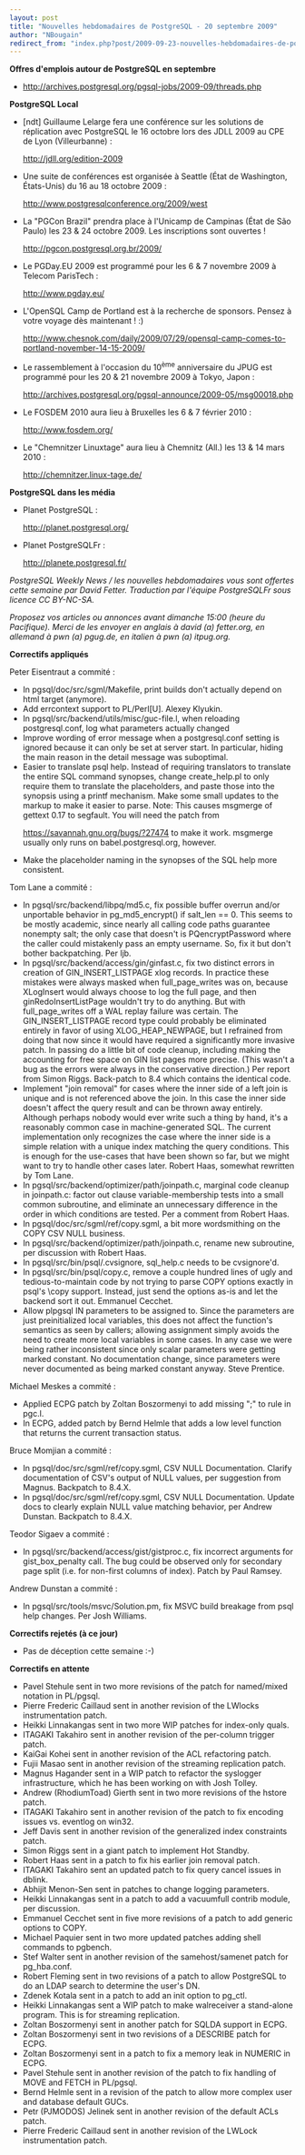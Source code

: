 ```yaml
---
layout: post
title: "Nouvelles hebdomadaires de PostgreSQL - 20 septembre 2009"
author: "NBougain"
redirect_from: "index.php?post/2009-09-23-nouvelles-hebdomadaires-de-postgresql-20-septembre-2009 "
---
```




<p><strong>Offres d'emplois autour de PostgreSQL en septembre</strong></p>

<ul>

<li><a target="_blank" href="http://archives.postgresql.org/pgsql-jobs/2009-09/threads.php">http://archives.postgresql.org/pgsql-jobs/2009-09/threads.php</a></li>

</ul>

<p><strong>PostgreSQL Local</strong></p>

<ul>

<li>[ndt] Guillaume Lelarge fera une conf&eacute;rence sur les solutions de r&eacute;plication avec PostgreSQL le 16 octobre lors des JDLL 2009 au CPE de Lyon (Villeurbanne)&nbsp;: 

<a target="_blank" href="http://jdll.org/edition-2009">http://jdll.org/edition-2009</a></li>

<li>Une suite de conf&eacute;rences est organis&eacute;e &agrave; Seattle (&Eacute;tat de Washington, &Eacute;tats-Unis) du 16 au 18 octobre 2009&nbsp;: 

<a target="_blank" href="http://www.postgresqlconference.org/2009/west">http://www.postgresqlconference.org/2009/west</a></li>

<li>La "PGCon Brazil" prendra place &agrave; l'Unicamp de Campinas (&Eacute;tat de S&atilde;o Paulo) les 23 &amp; 24 octobre 2009. Les inscriptions sont ouvertes&nbsp;! 

<a target="_blank" href="http://pgcon.postgresql.org.br/2009/">http://pgcon.postgresql.org.br/2009/</a></li>

<li>Le PGDay.EU 2009 est programm&eacute; pour les 6 &amp; 7 novembre 2009 &agrave; Telecom ParisTech&nbsp;: 

<a target="_blank" href="http://www.pgday.eu/">http://www.pgday.eu/</a></li>

<li>L'OpenSQL Camp de Portland est &agrave; la recherche de sponsors. Pensez &agrave; votre voyage d&egrave;s maintenant&nbsp;!&nbsp;:) 

<a target="_blank" href="http://www.chesnok.com/daily/2009/07/29/opensql-camp-comes-to-portland-november-14-15-2009/">http://www.chesnok.com/daily/2009/07/29/opensql-camp-comes-to-portland-november-14-15-2009/</a></li>

<li>Le rassemblement &agrave; l'occasion du 10<sup>&egrave;me</sup> anniversaire du JPUG est programm&eacute; pour les 20 &amp; 21 novembre 2009 &agrave; Tokyo, Japon&nbsp;: 

<a target="_blank" href="http://archives.postgresql.org/pgsql-announce/2009-05/msg00018.php">http://archives.postgresql.org/pgsql-announce/2009-05/msg00018.php</a></li>

<li>Le FOSDEM 2010 aura lieu &agrave; Bruxelles les 6 &amp; 7 f&eacute;vrier 2010&nbsp;: 

<a target="_blank" href="http://www.fosdem.org/">http://www.fosdem.org/</a></li>

<li>Le "Chemnitzer Linuxtage" aura lieu &agrave; Chemnitz (All.) les 13 &amp; 14 mars 2010&nbsp;: 

<a target="_blank" href="http://chemnitzer.linux-tage.de/">http://chemnitzer.linux-tage.de/</a></li>

</ul>

<p><strong>PostgreSQL dans les m&eacute;dia</strong></p>

<ul>

<li>Planet PostgreSQL&nbsp;: 

<a target="_blank" href="http://planet.postgresql.org/">http://planet.postgresql.org/</a></li>

<li>Planet PostgreSQLFr&nbsp;: 

<a target="_blank" href="http://planete.postgresql.fr/">http://planete.postgresql.fr/</a></li>

</ul>

<p><i>PostgreSQL Weekly News / les nouvelles hebdomadaires vous sont offertes cette semaine par David Fetter. Traduction par l'&eacute;quipe PostgreSQLFr sous licence CC BY-NC-SA.</i></p>

<p><i>Proposez vos articles ou annonces avant dimanche 15:00 (heure du Pacifique). Merci de les envoyer en anglais &agrave; david (a) fetter.org, en allemand &agrave; pwn (a) pgug.de, en italien &agrave; pwn (a) itpug.org.</i></p>

<p><strong>Correctifs appliqu&eacute;s</strong></p>

<p>Peter Eisentraut a commit&eacute;&nbsp;:</p>

<ul>

<li>In pgsql/doc/src/sgml/Makefile, print builds don't actually depend on html target (anymore).</li>

<li>Add errcontext support to PL/Perl[U]. Alexey Klyukin.</li>

<li>In pgsql/src/backend/utils/misc/guc-file.l, when reloading postgresql.conf, log what parameters actually changed</li>

<li>Improve wording of error message when a postgresql.conf setting is ignored because it can only be set at server start. In particular, hiding the main reason in the detail message was suboptimal.</li>

<li>Easier to translate psql help. Instead of requiring translators to translate the entire SQL command synopses, change create_help.pl to only require them to translate the placeholders, and paste those into the synopsis using a printf mechanism. Make some small updates to the markup to make it easier to parse. Note: This causes msgmerge of gettext 0.17 to segfault. You will need the patch from 

<a target="_blank" href="https://savannah.gnu.org/bugs/?27474">https://savannah.gnu.org/bugs/?27474</a> to make it work. msgmerge usually only runs on babel.postgresql.org, however.</li>

<li>Make the placeholder naming in the synopses of the SQL help more consistent.</li>

</ul>

<p>Tom Lane a commit&eacute;&nbsp;:</p>

<ul>

<li>In pgsql/src/backend/libpq/md5.c, fix possible buffer overrun and/or unportable behavior in pg_md5_encrypt() if salt_len == 0. This seems to be mostly academic, since nearly all calling code paths guarantee nonempty salt; the only case that doesn't is PQencryptPassword where the caller could mistakenly pass an empty username. So, fix it but don't bother backpatching. Per ljb.</li>

<li>In pgsql/src/backend/access/gin/ginfast.c, fix two distinct errors in creation of GIN_INSERT_LISTPAGE xlog records. In practice these mistakes were always masked when full_page_writes was on, because XLogInsert would always choose to log the full page, and then ginRedoInsertListPage wouldn't try to do anything. But with full_page_writes off a WAL replay failure was certain. The GIN_INSERT_LISTPAGE record type could probably be eliminated entirely in favor of using XLOG_HEAP_NEWPAGE, but I refrained from doing that now since it would have required a significantly more invasive patch. In passing do a little bit of code cleanup, including making the accounting for free space on GIN list pages more precise. (This wasn't a bug as the errors were always in the conservative direction.) Per report from Simon Riggs. Back-patch to 8.4 which contains the identical code.</li>

<li>Implement "join removal" for cases where the inner side of a left join is unique and is not referenced above the join. In this case the inner side doesn't affect the query result and can be thrown away entirely. Although perhaps nobody would ever write such a thing by hand, it's a reasonably common case in machine-generated SQL. The current implementation only recognizes the case where the inner side is a simple relation with a unique index matching the query conditions. This is enough for the use-cases that have been shown so far, but we might want to try to handle other cases later. Robert Haas, somewhat rewritten by Tom Lane.</li>

<li>In pgsql/src/backend/optimizer/path/joinpath.c, marginal code cleanup in joinpath.c: factor out clause variable-membership tests into a small common subroutine, and eliminate an unnecessary difference in the order in which conditions are tested. Per a comment from Robert Haas.</li>

<li>In pgsql/doc/src/sgml/ref/copy.sgml, a bit more wordsmithing on the COPY CSV NULL business.</li>

<li>In pgsql/src/backend/optimizer/path/joinpath.c, rename new subroutine, per discussion with Robert Haas.</li>

<li>In pgsql/src/bin/psql/.cvsignore, sql_help.c needs to be cvsignore'd.</li>

<li>In pgsql/src/bin/psql/copy.c, remove a couple hundred lines of ugly and tedious-to-maintain code by not trying to parse COPY options exactly in psql's \copy support. Instead, just send the options as-is and let the backend sort it out. Emmanuel Cecchet.</li>

<li>Allow plpgsql IN parameters to be assigned to. Since the parameters are just preinitialized local variables, this does not affect the function's semantics as seen by callers; allowing assignment simply avoids the need to create more local variables in some cases. In any case we were being rather inconsistent since only scalar parameters were getting marked constant. No documentation change, since parameters were never documented as being marked constant anyway. Steve Prentice.</li>

</ul>

<p>Michael Meskes a commit&eacute;&nbsp;:</p>

<ul>

<li>Applied ECPG patch by Zoltan Boszormenyi to add missing ";" to rule in pgc.l.</li>

<li>In ECPG, added patch by Bernd Helmle that adds a low level function that returns the current transaction status.</li>

</ul>

<p>Bruce Momjian a commit&eacute;&nbsp;:</p>

<ul>

<li>In pgsql/doc/src/sgml/ref/copy.sgml, CSV NULL Documentation. Clarify documentation of CSV's output of NULL values, per suggestion from Magnus. Backpatch to 8.4.X.</li>

<li>In pgsql/doc/src/sgml/ref/copy.sgml, CSV NULL Documentation. Update docs to clearly explain NULL value matching behavior, per Andrew Dunstan. Backpatch to 8.4.X.</li>

</ul>

<p>Teodor Sigaev a commit&eacute;&nbsp;:</p>

<ul>

<li>In pgsql/src/backend/access/gist/gistproc.c, fix incorrect arguments for gist_box_penalty call. The bug could be observed only for secondary page split (i.e. for non-first columns of index). Patch by Paul Ramsey.</li>

</ul>

<p>Andrew Dunstan a commit&eacute;&nbsp;:</p>

<ul>

<li>In pgsql/src/tools/msvc/Solution.pm, fix MSVC build breakage from psql help changes. Per Josh Williams.</li>

</ul>

<p><strong>Correctifs rejet&eacute;s (&agrave; ce jour)</strong></p>

<ul>

<li>Pas de d&eacute;ception cette semaine&nbsp;:-)</li>

</ul>

<p><strong>Correctifs en attente</strong></p>

<ul>

<li>Pavel Stehule sent in two more revisions of the patch for named/mixed notation in PL/pgsql.</li>

<li>Pierre Frederic Caillaud sent in another revision of the LWlocks instrumentation patch.</li>

<li>Heikki Linnakangas sent in two more WIP patches for index-only quals.</li>

<li>ITAGAKI Takahiro sent in another revision of the per-column trigger patch.</li>

<li>KaiGai Kohei sent in another revision of the ACL refactoring patch.</li>

<li>Fujii Masao sent in another revision of the streaming replication patch.</li>

<li>Magnus Hagander sent in a WIP patch to refactor the syslogger infrastructure, which he has been working on with Josh Tolley.</li>

<li>Andrew (RhodiumToad) Gierth sent in two more revisions of the hstore patch.</li>

<li>ITAGAKI Takahiro sent in another revision of the patch to fix encoding issues vs. eventlog on win32.</li>

<li>Jeff Davis sent in another revision of the generalized index constraints patch.</li>

<li>Simon Riggs sent in a giant patch to implement Hot Standby.</li>

<li>Robert Haas sent in a patch to fix his earlier join removal patch.</li>

<li>ITAGAKI Takahiro sent an updated patch to fix query cancel issues in dblink.</li>

<li>Abhijit Menon-Sen sent in patches to change logging parameters.</li>

<li>Heikki Linnakangas sent in a patch to add a vacuumfull contrib module, per discussion.</li>

<li>Emmanuel Cecchet sent in five more revisions of a patch to add generic options to COPY.</li>

<li>Michael Paquier sent in two more updated patches adding shell commands to pgbench.</li>

<li>Stef Walter sent in another revision of the samehost/samenet patch for pg_hba.conf.</li>

<li>Robert Fleming sent in two revisions of a patch to allow PostgreSQL to do an LDAP search to determine the user's DN.</li>

<li>Zdenek Kotala sent in a patch to add an init option to pg_ctl.</li>

<li>Heikki Linnakangas sent a WIP patch to make walreceiver a stand-alone program. This is for streaming replication.</li>

<li>Zoltan Boszormenyi sent in another patch for SQLDA support in ECPG.</li>

<li>Zoltan Boszormenyi sent in two revisions of a DESCRIBE patch for ECPG.</li>

<li>Zoltan Boszormenyi sent in a patch to fix a memory leak in NUMERIC in ECPG.</li>

<li>Pavel Stehule sent in another revision of the patch to fix handling of MOVE and FETCH in PL/pgsql.</li>

<li>Bernd Helmle sent in a revision of the patch to allow more complex user and database default GUCs.</li>

<li>Petr (PJMODOS) Jelinek sent in another revision of the default ACLs patch.</li>

<li>Pierre Frederic Caillaud sent in another revision of the LWLock instrumentation patch.</li>

</ul>
